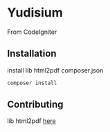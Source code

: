 # Yudisium 

From CodeIgniter

## Installation

install lib html2pdf composer.json

```bash
composer install
```

## Contributing
lib html2pdf [here](https://github.com/spipu/html2pdf)
